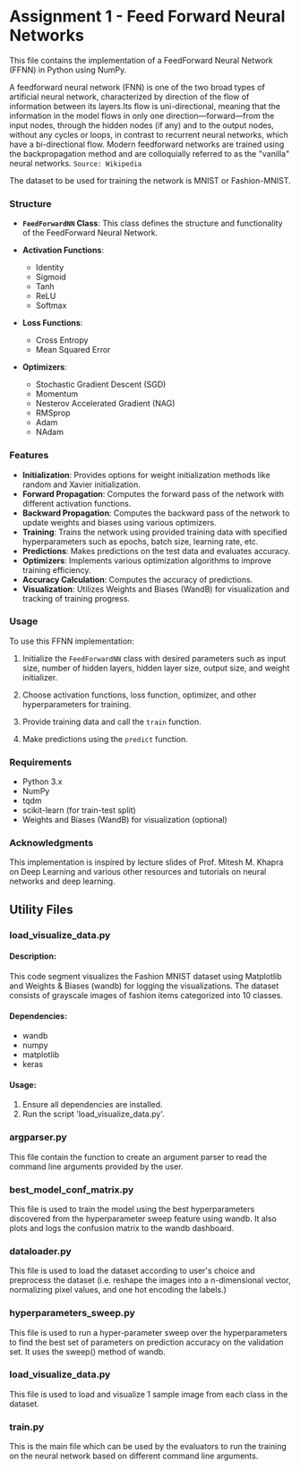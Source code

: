 # Assignment 1 - Feed Forward Neural Networks

This file contains the implementation of a FeedForward Neural Network (FFNN) in Python using NumPy. 

A feedforward neural network (FNN) is one of the two broad types of artificial neural network, characterized by direction of the flow of information between its layers.Its flow is uni-directional, meaning that the information in the model flows in only one direction—forward—from the input nodes, through the hidden nodes (if any) and to the output nodes, without any cycles or loops, in contrast to recurrent neural networks, which have a bi-directional flow. Modern feedforward networks are trained using the backpropagation method and are colloquially referred to as the "vanilla" neural networks. `Source: Wikipedia` 

The dataset to be used for training the network is MNIST or Fashion-MNIST.

### Structure

- **`FeedForwardNN` Class**: This class defines the structure and functionality of the FeedForward Neural Network.

- **Activation Functions**:
  - Identity
  - Sigmoid
  - Tanh
  - ReLU
  - Softmax

- **Loss Functions**:
  - Cross Entropy
  - Mean Squared Error

- **Optimizers**:
  - Stochastic Gradient Descent (SGD)
  - Momentum
  - Nesterov Accelerated Gradient (NAG)
  - RMSprop
  - Adam
  - NAdam

### Features

- **Initialization**: Provides options for weight initialization methods like random and Xavier initialization.
- **Forward Propagation**: Computes the forward pass of the network with different activation functions.
- **Backward Propagation**: Computes the backward pass of the network to update weights and biases using various optimizers.
- **Training**: Trains the network using provided training data with specified hyperparameters such as epochs, batch size, learning rate, etc.
- **Predictions**: Makes predictions on the test data and evaluates accuracy.
- **Optimizers**: Implements various optimization algorithms to improve training efficiency.
- **Accuracy Calculation**: Computes the accuracy of predictions.
- **Visualization**: Utilizes Weights and Biases (WandB) for visualization and tracking of training progress.

### Usage

To use this FFNN implementation:

1. Initialize the `FeedForwardNN` class with desired parameters such as input size, number of hidden layers, hidden layer size, output size, and weight initializer.

2. Choose activation functions, loss function, optimizer, and other hyperparameters for training.

3. Provide training data and call the `train` function.

4. Make predictions using the `predict` function.

### Requirements

- Python 3.x
- NumPy
- tqdm
- scikit-learn (for train-test split)
- Weights and Biases (WandB) for visualization (optional)

### Acknowledgments

This implementation is inspired by lecture slides of Prof. Mitesh M. Khapra on Deep Learning and various other resources and tutorials on neural networks and deep learning.

## Utility Files

### load_visualize_data.py

#### Description:
This code segment visualizes the Fashion MNIST dataset using Matplotlib and Weights & Biases (wandb) for logging the visualizations. The dataset consists of grayscale images of fashion items categorized into 10 classes.

#### Dependencies:
- wandb
- numpy
- matplotlib
- keras

#### Usage:
1. Ensure all dependencies are installed.
2. Run the script 'load_visualize_data.py'.

### argparser.py
This file contain the function to create an argument parser to read the command line arguments provided by the user.

### best_model_conf_matrix.py
This file is used to train the model using the best hyperparameters discovered from the hyperparameter sweep feature using wandb. It also plots and logs the confusion matrix to the wandb dashboard.

### dataloader.py 
This file is used to load the dataset according to user's choice and preprocess the dataset (i.e. reshape the images into a n-dimensional vector, normalizing pixel values, and one hot encoding the labels.)

### hyperparameters_sweep.py
This file is used to run a hyper-parameter sweep over the hyperparameters to find the best set of parameters on prediction accuracy on the validation set. It uses the sweep() method of wandb.

### load_visualize_data.py
This file is used to load and visualize 1 sample image from each class in the dataset.

### train.py
This is the main file which can be used by the evaluators to run the training on the neural network based on different command line arguments. 

